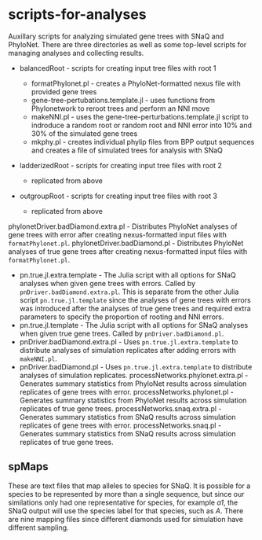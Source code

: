 # scripts-for-analyses

Auxillary scripts for analyzing simulated gene trees with SNaQ and PhyloNet. There are three directories as well as some top-level scripts for managing analyses and collecting results. 

* balancedRoot - scripts for creating input tree files with root 1
  * formatPhylonet.pl - creates a PhyloNet-formatted nexus file with provided gene trees
  * gene-tree-pertubations.template.jl - uses functions from Phylonetwork to reroot trees and perform an NNI move
  * makeNNI.pl - uses the gene-tree-perturbations.template.jl script to indroduce a random root or random root and NNI error into 10% and 30% of the simulated gene trees
  * mkphy.pl - creates individual phylip files from BPP output sequences and creates a file of simulated trees for analysis with SNaQ

* ladderizedRoot - scripts for creating input tree files with root 2
  * replicated from above

* outgroupRoot - scripts for creating input tree files with root 3
  * replicated from above

phylonetDriver.badDiamond.extra.pl - Distributes PhyloNet analyses of gene trees with error after creating nexus-formatted input files with `formatPhylonet.pl`.
phylonetDriver.badDiamond.pl - Distributes PhyloNet analyses of true gene trees after creating nexus-formatted input files with `formatPhylonet.pl`.
* pn.true.jl.extra.template - The Julia script with all options for SNaQ analyses when given gene trees with errors. Called by `pnDriver.badDiamond.extra.pl`. This is separate from the other Julia script `pn.true.jl.template` since the analyses of gene trees with errors was introduced after the analyses of true gene trees and required extra parameters to specify the proportion of rooting and NNI errors. 
* pn.true.jl.template - The Julia script with all options for SNaQ analyses when given true gene trees. Called by `pnDriver.badDiamond.pl`.
* pnDriver.badDiamond.extra.pl - Uses `pn.true.jl.extra.template` to distribute analyses of simulation replicates after adding errors with `makeNNI.pl`.
* pnDriver.badDiamond.pl - Uses `pn.true.jl.extra.template` to distribute analyses of simulation replicates.
processNetworks.phylonet.extra.pl - Generates summary statistics from PhyloNet results across simulation replicates of gene trees with error.
processNetworks.phylonet.pl - Generates summary statistics from PhyloNet results across simulation replicates of true gene trees.
processNetworks.snaq.extra.pl - Generates summary statistics from SNaQ results across simulation replicates of gene trees with error.
processNetworks.snaq.pl - Generates summary statistics from SNaQ results across simulation replicates of true gene trees.

## spMaps
These are text files that map alleles to species for SNaQ. It is possible for a species to be represented by more than a single sequence, but since our similations only had one representative for species, for example *a1*, the SNaQ output will use the species label for that species, such as *A*. There are nine mapping files since different diamonds used for simulation have different sampling.
